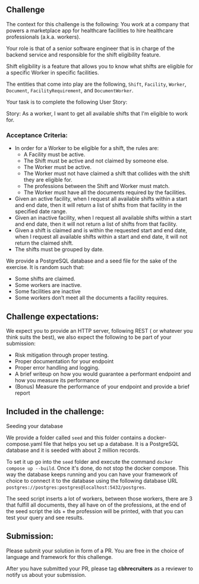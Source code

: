 ## Challenge 

The context for this challenge is the following: You work at a company that powers a marketplace app for healthcare facilities to hire healthcare professionals (a.k.a. workers).

Your role is that of a senior software engineer that is in charge of the backend service and responsible for the shift eligibility feature.
 
Shift eligibility is a feature that allows you to know what shifts are eligible for a specific Worker in specific facilities.

The entities that come into play are the following, `Shift`, `Facility`, `Worker`, `Document`, `FacilityRequirement`, and `DocumentWorker`.

Your task is to complete the following User Story:

Story: As a worker, I want to get all available shifts that I'm eligible to work for.  

### Acceptance Criteria:

 - In order for a Worker to be eligible for a shift, the rules are:
	 - A Facility must be active.
	 - The Shift must be active and not claimed by someone else.
	 - The Worker must be active.
	 - The Worker must not have claimed a shift that collides with the shift they are eligible for.
	 - The professions between the Shift and Worker must match.
	 - The Worker must have all the documents required by the facilities.
 - Given an active facility, when I request all available shifts within a start and end date, then it will return a list of shifts from that facility in the specified date range.
 - Given an inactive facility, when I request all available shifts within a start and end date, then it will not return a list of shifts from that facility.
 - Given a shift is claimed and is within the requested start and end date, when I request all available shifts within a start and end date, it will not return the claimed shift.
 - The shifts must be grouped by date.


We provide a PostgreSQL database and a seed file for the sake of the exercise. It is random such that:

 - Some shifts are claimed.
 - Some workers are inactive.
 - Some facilities are inactive
 - Some workers don’t meet all the documents a facility requires.


## Challenge expectations:

We expect you to provide an HTTP server, following REST ( or whatever you think suits the best), we also expect the following to be part of your submission:

 - Risk mitigation through proper testing.
 - Proper documentation for your endpoint
 - Proper error handling and logging.
 - A brief writeup on how you would guarantee a performant endpoint and how you measure its performance
 - (Bonus) Measure the performance of your endpoint and provide a brief report


## Included in the challenge:
  
Seeding your database

We provide a folder called `seed` and this folder contains a docker-compose.yaml file that helps you set up a database. It is a PostgreSQL database and it is seeded with about 2 million records. 

To set it up go into the `seed` folder and execute the command `docker compose up --build`. Once it's done, do not stop the docker compose.  This way the database keeps running and you can have your framework of choice to connect it to the database using the following database URL `postgres://postgres:postgres@localhost:5432/postgres`.

The seed script inserts a lot of workers, between those workers, there are 3 that fulfill all documents, they all have on of the professions, at the end of the seed script the ids + the profession will be printed, with that you can test your query and see results.

## Submission:

Please submit your solution in form of a PR. You are free in the choice of language and framework for this challenge. 

After you have submitted your PR, please tag **cbhrecruiters** as a reviewer to notify us about your submission.
